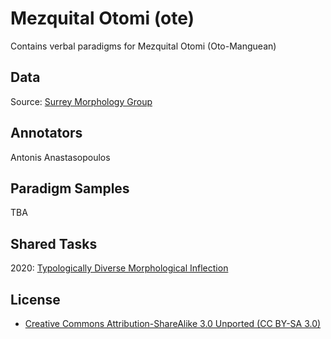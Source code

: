 # Mezquital Otomi (ote)
Contains verbal paradigms for Mezquital Otomi (Oto-Manguean)

## Data
Source: [Surrey Morphology Group](https://oto-manguean.surrey.ac.uk/Search/XTY)

## Annotators
Antonis Anastasopoulos

## Paradigm Samples
TBA

## Shared Tasks
2020: [Typologically Diverse Morphological Inflection](https://www.aclweb.org/anthology/2020.sigmorphon-1.1/)


## License
- [Creative Commons Attribution-ShareAlike 3.0 Unported (CC BY-SA 3.0)](https://creativecommons.org/licenses/by-sa/3.0/)
